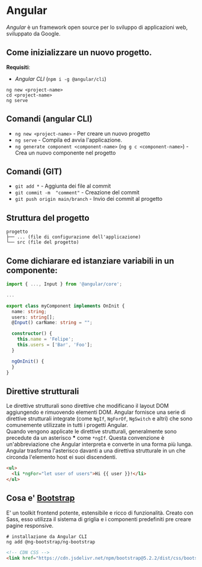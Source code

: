 # Angular
*Angular* è un framework open source per lo sviluppo di applicazioni web, sviluppato da Google.

## Come inizializzare un nuovo progetto.
**Requisiti**:
- *Angular CLI* (`npm i -g @angular/cli`)

```shell
ng new <project-name>
cd <project-name>
ng serve
```

## Comandi (angular CLI)
* `ng new <project-name>` - Per creare un nuovo progetto
* `ng serve` - Compila ed avvia l'applicazione.
* `ng generate component <component-name>` (`ng g c <component-name>`) - Crea un nuovo componente nel progetto

## Comandi (GIT)
* `git add *` - Aggiunta dei file al commit
* `git commit -m  "comment"` - Creazione del commit
* `git push origin main/branch` - Invio dei commit al progetto

## Struttura del progetto
```
progetto
├── ... (file di configurazione dell'applicazione)
└── src (file del progetto)
```

## Come dichiarare ed istanziare variabili in un componente:
```ts
import { ..., Input } from '@angular/core';

...

export class myComponent implements OnInit {
  name: string;
  users: string[];
  @Input() carName: string = "";

  constructor() { 
    this.name = 'Felipe';
    this.users = ['Bar', 'Foo'];
  }

  ngOnInit() {
  }
}
```

## Direttive strutturali
Le direttive strutturali sono direttive che modificano il layout DOM aggiungendo e rimuovendo elementi DOM. Angular fornisce una serie di direttive strutturali integrate (come `NgIf`, `NgForOf`, `NgSwitch` e altri) che sono comunemente utilizzate in tutti i progetti Angular.<br>
Quando vengono applicate le direttive strutturali, generalmente sono precedute da un asterisco **\*** come `*ngIf`. Questa convenzione è un'abbreviazione che Angular interpreta e converte in una forma più lunga. Angular trasforma l'asterisco davanti a una direttiva strutturale in un <ng-template> che circonda l'elemento host ei suoi discendenti.
```html
<ul>
  <li *ngFor="let user of users">Hi {{ user }}!</li>
</ul>
```

## Cosa e' [Bootstrap](https://getbootstrap.com/)
E' un toolkit frontend potente, estensibile e ricco di funzionalità. Creato con Sass, esso utilizza il sistema di griglia e i componenti predefiniti pre creare pagine responsive.
```shell
# installazione da Angular CLI
ng add @ng-bootstrap/ng-bootstrap
```
```html
<!-- CDN CSS -->
<link href="https://cdn.jsdelivr.net/npm/bootstrap@5.2.2/dist/css/bootstrap.min.css" rel="stylesheet" integrity="sha384-Zenh87qX5JnK2Jl0vWa8Ck2rdkQ2Bzep5IDxbcnCeuOxjzrPF/et3URy9Bv1WTRi" crossorigin="anonymous">
```